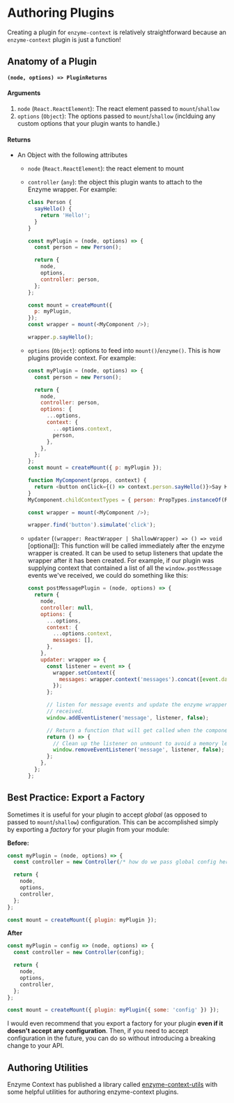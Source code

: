 # Authoring Plugins

Creating a plugin for `enzyme-context` is relatively straightforward because an `enzyme-context` plugin is just a function!

## Anatomy of a Plugin

**`(node, options) => PluginReturns`**

#### Arguments

1. `node` (`React.ReactElement`): The react element passed to `mount`/`shallow`
2. `options` (`Object`): The options passed to `mount`/`shallow` (inclduing any custom options that your plugin wants to handle.)

#### Returns

- An Object with the following attributes

  - `node` (`React.ReactElement`): the react element to mount
  - `controller` (`any`): the object this plugin wants to attach to the Enzyme wrapper. For example:

    ```javascript
    class Person {
      sayHello() {
        return 'Hello!';
      }
    }

    const myPlugin = (node, options) => {
      const person = new Person();

      return {
        node,
        options,
        controller: person,
      };
    };

    const mount = createMount({
      p: myPlugin,
    });
    const wrapper = mount(<MyComponent />);

    wrapper.p.sayHello();
    ```

  - `options` (`Object`): options to feed into `mount()`/`enzyme()`. This is how plugins provide context. For example:

    ```javascript
    const myPlugin = (node, options) => {
      const person = new Person();

      return {
        node,
        controller: person,
        options: {
          ...options,
          context: {
            ...options.context,
            person,
          },
        },
      };
    };
    const mount = createMount({ p: myPlugin });

    function MyComponent(props, context) {
      return <button onClick={() => context.person.sayHello()}>Say Hello</button>;
    }
    MyComponent.childContextTypes = { person: PropTypes.instanceOf(Person) };

    const wrapper = mount(<MyComponent />);

    wrapper.find('button').simulate('click');
    ```

  - `updater` (`(wrapper: ReactWrapper | ShallowWrapper) => () => void` [optional]): This function will be called immediately after the enzyme wrapper is created. It can be used to setup listeners that update the wrapper after it has been created. For example, if our plugin was supplying context that contained a list of all the `window.postMessage` events we've received, we could do something like this:

    ```javascript
    const postMessagePlugin = (node, options) => {
      return {
        node,
        controller: null,
        options: {
          ...options,
          context: {
            ...options.context,
            messages: [],
          },
        },
        updater: wrapper => {
          const listener = event => {
            wrapper.setContext({
              messages: wrapper.context('messages').concat([event.data]),
            });
          };

          // listen for message events and update the enzyme wrapper when they are
          // received.
          window.addEventListener('message', listener, false);

          // Return a function that will get called when the component is unmounted.
          return () => {
            // Clean up the listener on unmount to avoid a memory leak!
            window.removeEventListener('message', listener, false);
          };
        },
      };
    };
    ```

## Best Practice: Export a Factory

Sometimes it is useful for your plugin to accept _global_ (as opposed to passed to `mount`/`shallow`) configuration. This can be accomplished simply by exporting a _factory_ for your plugin from your module:

**Before:**

```javascript
const myPlugin = (node, options) => {
  const controller = new Controller(/* how do we pass global config here?? */);

  return {
    node,
    options,
    controller,
  };
};

const mount = createMount({ plugin: myPlugin });
```

**After**

```javascript
const myPlugin = config => (node, options) => {
  const controller = new Controller(config);

  return {
    node,
    options,
    controller,
  };
};

const mount = createMount({ plugin: myPlugin({ some: 'config' }) });
```

I would even recommend that you export a factory for your plugin **even if it doesn't accept any configuration**. Then, if you need to accept configuration in the future, you can do so without introducing a breaking change to your API.

## Authoring Utilities

Enzyme Context has published a library called [enzyme-context-utils](/packages/enzyme-context-utils/README.md) with some helpful utilities for authoring enzyme-context plugins.
